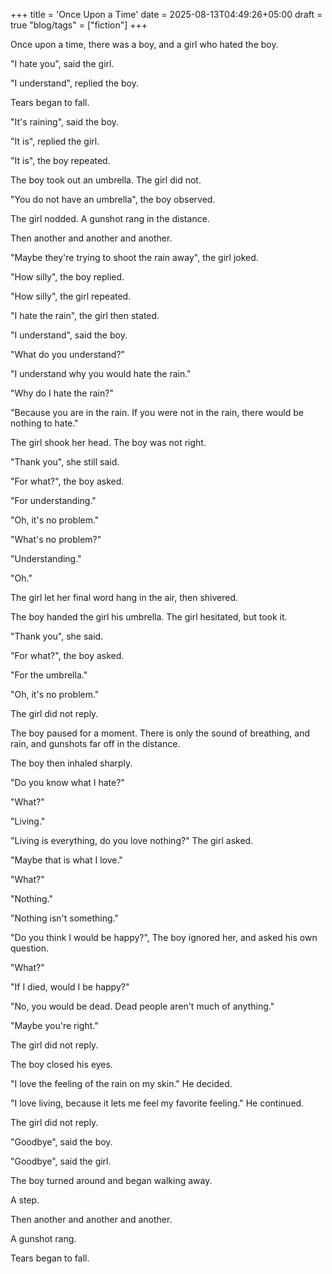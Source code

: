 +++
title = 'Once Upon a Time'
date = 2025-08-13T04:49:26+05:00
draft = true
"blog/tags" = ["fiction"]
+++

Once upon a time, there was a boy, and a girl who hated the boy.

"I hate you", said the girl.

"I understand", replied the boy.

Tears began to fall.

"It's raining", said the boy.

"It is", replied the girl.

"It is", the boy repeated.

The boy took out an umbrella. The girl did not.

"You do not have an umbrella", the boy observed.

The girl nodded. A gunshot rang in the distance.

Then another and another and another.

"Maybe they're trying to shoot the rain away", the girl joked.

"How silly", the boy replied.

"How silly", the girl repeated.

"I hate the rain", the girl then stated.

"I understand", said the boy.

"What do you understand?"

"I understand why you would hate the rain."

"Why do I hate the rain?"

"Because you are in the rain. If you were not in the rain, there would be nothing to hate."

The girl shook her head. The boy was not right.

"Thank you", she still said.

"For what?", the boy asked.

"For understanding."

"Oh, it's no problem."

"What's no problem?"

"Understanding."

"Oh."

The girl let her final word hang in the air, then shivered.

The boy handed the girl his umbrella. The girl hesitated, but took it.

"Thank you", she said.

"For what?", the boy asked.

"For the umbrella."

"Oh, it's no problem."

The girl did not reply.

The boy paused for a moment. There is only the sound of breathing, and rain, and gunshots far off in the distance.

The boy then inhaled sharply.

"Do you know what I hate?"

"What?"

"Living."

"Living is everything, do you love nothing?" The girl asked.

"Maybe that is what I love."

"What?"

"Nothing."

"Nothing isn't something." 

"Do you think I would be happy?", The boy ignored her, and asked his own question.

"What?"

"If I died, would I be happy?"

"No, you would be dead. Dead people aren't much of anything."

"Maybe you're right."

The girl did not reply. 

The boy closed his eyes.

"I love the feeling of the rain on my skin." He decided.

"I love living, because it lets me feel my favorite feeling." He continued.

The girl did not reply.

"Goodbye", said the boy.

"Goodbye", said the girl.

The boy turned around and began walking away.

A step.

Then another and another and another.

A gunshot rang.

Tears began to fall.



